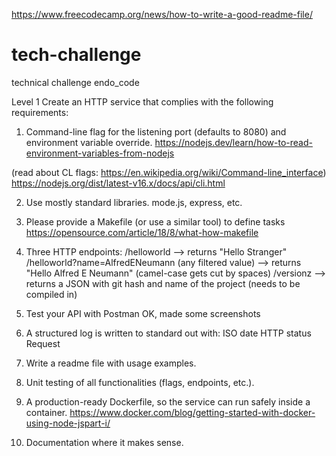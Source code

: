 https://www.freecodecamp.org/news/how-to-write-a-good-readme-file/
# tech-challenge
technical challenge endo_code

Level 1
Create an HTTP service that complies with the following requirements:

1. Command-line flag for the listening port (defaults to 8080) and environment variable override.
https://nodejs.dev/learn/how-to-read-environment-variables-from-nodejs

(read about CL flags: https://en.wikipedia.org/wiki/Command-line_interface)
https://nodejs.org/dist/latest-v16.x/docs/api/cli.html

2. Use mostly standard libraries.
mode.js, express, etc.

3. Please provide a Makefile (or use a similar tool) to define tasks
https://opensource.com/article/18/8/what-how-makefile

4. Three HTTP endpoints:
/helloworld
--> returns "Hello Stranger"
/helloworld?name=AlfredENeumann (any filtered value)
--> returns "Hello Alfred E Neumann" (camel-case gets cut by spaces)
/versionz
--> returns a JSON with git hash and name of the project (needs to be
compiled in)

5. Test your API with Postman
OK, made some screenshots 

6. A structured log is written to standard out with:
ISO date
HTTP status
Request

7. Write a readme file with usage examples.

8. Unit testing of all functionalities (flags, endpoints, etc.).

9. A production-ready Dockerfile, so the service can run safely inside a
container.
https://www.docker.com/blog/getting-started-with-docker-using-node-jspart-i/

10. Documentation where it makes sense.




